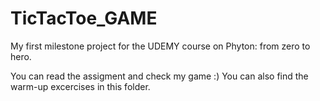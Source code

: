 # TicTacToe_GAME
My first milestone project for the UDEMY course on Phyton: from zero to hero.

You can read the assigment and check my game :)
You can also find the warm-up excercises in this folder.
